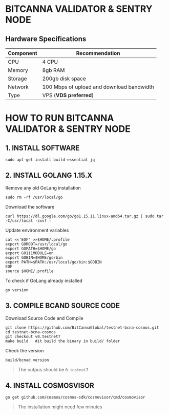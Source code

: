 # **BITCANNA VALIDATOR & SENTRY NODE**

## **Hardware Specifications**

| Component  | Recommendation |
| ------------- | ------------- |
| CPU  | 4 CPU |
| Memory  | 8gb RAM |
| Storage  | 200gb disk space |
| Network | 100 Mbps of upload and download bandwidth |
| Type | VPS (**VDS preferred**) |

# **HOW TO RUN BITCANNA VALIDATOR & SENTRY NODE**

## **1. INSTALL SOFTWARE**

```
sudo apt-get install build-essential jq
```

## **2. INSTALL GOLANG 1.15.X**

Remove any old GoLang installation

```
sudo rm -rf /usr/local/go
```

Download the software

```
curl https://dl.google.com/go/go1.15.11.linux-amd64.tar.gz | sudo tar -C/usr/local -zxvf -
```

Update environment variables

```
cat <<'EOF' >>$HOME/.profile
export GOROOT=/usr/local/go
export GOPATH=$HOME/go
export GO111MODULE=on
export GOBIN=$HOME/go/bin
export PATH=$PATH:/usr/local/go/bin:$GOBIN
EOF
source $HOME/.profile
```

To check if GoLang already installed

```
go version
```

## **3. COMPILE BCAND SOURCE CODE**

Download Source Code and Compile

```
git clone https://github.com/BitCannaGlobal/testnet-bcna-cosmos.git
cd testnet-bcna-cosmos
git checkout v0.testnet7
make build   #it build the binary in build/ folder
```

Check the version

```
build/bcnad version
```

> The outpus should be ```0.testnet7```

## **4. INSTALL COSMOSVISOR**

```
go get github.com/cosmos/cosmos-sdk/cosmovisor/cmd/cosmovisor
```

> The installation might need few minutes
